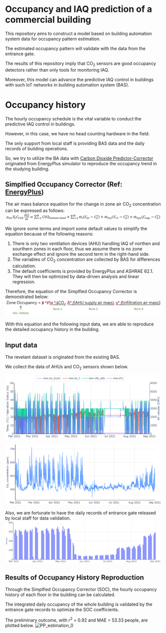 # Occupancy and IAQ prediction of a commercial building
This repository aims to construct a model based on building automation system data for occupancy pattern estimation.

The estimated occupancy pattern will validate with the data from the entrance gate.

The results of this repository imply that CO<sub>2</sub> sensors are good occupancy detectors rather than only tools for monitoring IAQ.

Moreover, this model can advance the predictive IAQ control in buildings with such IoT networks in building automation system (BAS).

# Occupancy history

The hourly occupancy schedule is the vital variable to conduct the predictive IAQ control in buildings.

However, in this case, we have no head counting hardware in the field.

The only support from local staff is providing BAS data and the daily records of building operations.

So, we try to utilize the BA data with [Carbon Dioxide Predictor-Corrector](https://bigladdersoftware.com/epx/docs/9-5/engineering-reference/carbon-dioxide-predictor-corrector.html#carbon-dioxide-predictor-corrector) originated from EnergyPlus simulator to reproduce the occupancy trend in the studying building.

## Simplfied Occupancy Corrector (Ref: [EnergyPlus](https://bigladdersoftware.com/epx/docs/9-5/engineering-reference/index.html))
The air mass balance equation for the change in zone air CO<sub>2</sub> concentration can be expressed as follows:
![air mass balance equation](https://github.com/JackyWeng526/Occupancy_Trend_and_IAQ_in_Commercial_Building/blob/main/docs/air_mass_balance_eq.PNG)

We ignore some terms and import some default values to simplify the equation because of the following reasons:
1. There is only two ventilation devices (AHU) handling IAQ of northen and sourthern zones in each floor, thus we assume there is no zone exchange effect and ignore the second term in the right-hand side.
2. The variables of CO<sub>2</sub> concentration are collected by BAS for differences calculation.
3. The default coefficients is provided by EnergyPlus and ASHRAE 62.1. They will then be optimized by data-driven analysis and linear regression.

Therefore, the equation of the Simplfied Occupancy Corrector is demonstrated below:
![occ balance equation](https://github.com/JackyWeng526/Occupancy_Trend_and_IAQ_in_Commercial_Building/blob/main/docs/Occ_balance_eq.PNG)

With this equation and the following input data, we are able to reproduce the detailed occupancy history in the building.

## Input data
The revelant dataset is originated from the existing BAS.

We collect the data of AHUs and CO<sub>2</sub> sensors shown below.

![AHU_data](https://github.com/JackyWeng526/Occupancy_Trend_and_IAQ_in_Commercial_Building/blob/main/docs/AHU_data.PNG)

![CO2_data](https://github.com/JackyWeng526/Occupancy_Trend_and_IAQ_in_Commercial_Building/blob/main/docs/CO2_data.PNG)

Also, we are fortunate to have the daily records of entrance gate released by local staff for data validation.
![Gate Records](https://github.com/JackyWeng526/Occupancy_Trend_and_IAQ_in_Commercial_Building/blob/main/docs/Gate_Record.PNG)

## Results of Occupancy History Reproduction
Through the Simplfied Occupancy Corrector (SOC), the hourly occupancy history of each floor in the building can be calculated.

The integrated daily occupancy of the whole building is validated by the entrance gate records to optimize the SOC coefficients.

The preliminary outcome, with r<sup>2</sup> = 0.92 and MAE = 53.33 people, are plotted below.
![PP_estimation_0]()
